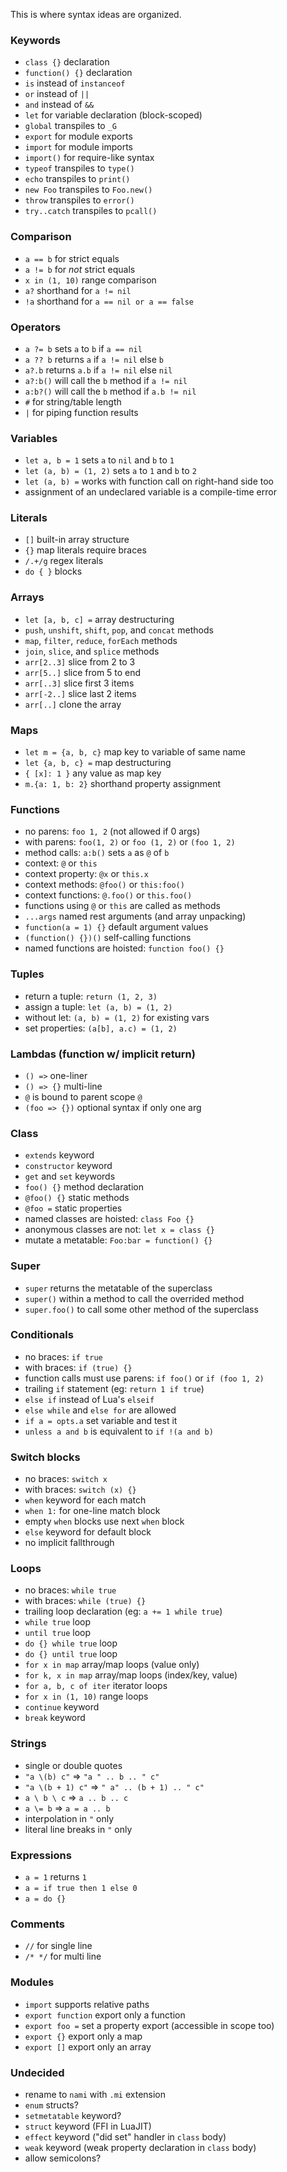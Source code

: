 This is where syntax ideas are organized.

### Keywords
- `class {}` declaration
- `function() {}` declaration
- `is` instead of `instanceof`
- `or` instead of `||`
- `and` instead of `&&`
- `let` for variable declaration (block-scoped)
- `global` transpiles to `_G`
- `export` for module exports
- `import` for module imports
- `import()` for require-like syntax
- `typeof` transpiles to `type()`
- `echo` transpiles to `print()`
- `new Foo` transpiles to `Foo.new()`
- `throw` transpiles to `error()`
- `try..catch` transpiles to `pcall()`

### Comparison
- `a == b` for strict equals
- `a != b` for *not* strict equals
- `x in (1, 10)` range comparison
- `a?` shorthand for `a != nil`
- `!a` shorthand for `a == nil or a == false`

### Operators
- `a ?= b` sets `a` to `b` if `a == nil`
- `a ?? b` returns `a` if `a != nil` else `b`
- `a?.b` returns `a.b` if `a != nil` else `nil`
- `a?:b()` will call the `b` method if `a != nil`
- `a:b?()` will call the `b` method if `a.b != nil`
- `#` for string/table length
- `|` for piping function results

### Variables
- `let a, b = 1` sets `a` to `nil` and `b` to `1`
- `let (a, b) = (1, 2)` sets `a` to `1` and `b` to `2`
- `let (a, b) =` works with function call on right-hand side too
- assignment of an undeclared variable is a compile-time error

### Literals
- `[]` built-in array structure
- `{}` map literals require braces
- `/.+/g` regex literals
- `do { }` blocks

### Arrays
- `let [a, b, c] =` array destructuring
- `push`, `unshift`, `shift`, `pop`, and `concat` methods
- `map`, `filter`, `reduce`, `forEach` methods
- `join`, `slice`, and `splice` methods
- `arr[2..3]` slice from 2 to 3
- `arr[5..]` slice from 5 to end
- `arr[..3]` slice first 3 items
- `arr[-2..]` slice last 2 items
- `arr[..]` clone the array

### Maps
- `let m = {a, b, c}` map key to variable of same name
- `let {a, b, c} =` map destructuring
- `{ [x]: 1 }` any value as map key
- `m.{a: 1, b: 2}` shorthand property assignment

### Functions
- no parens: `foo 1, 2` (not allowed if 0 args)
- with parens: `foo(1, 2)` or `foo (1, 2)` or `(foo 1, 2)`
- method calls: `a:b()` sets `a` as `@` of `b`
- context: `@` or `this`
- context property: `@x` or `this.x`
- context methods: `@foo()` or `this:foo()`
- context functions: `@.foo()` or `this.foo()`
- functions using `@` or `this` are called as methods
- `...args` named rest arguments (and array unpacking)
- `function(a = 1) {}` default argument values
- `(function() {})()` self-calling functions
- named functions are hoisted: `function foo() {}`

### Tuples
- return a tuple: `return (1, 2, 3)`
- assign a tuple: `let (a, b) = (1, 2)`
- without let: `(a, b) = (1, 2)` for existing vars
- set properties: `(a[b], a.c) = (1, 2)`

### Lambdas (function w/ implicit return)
- `() =>` one-liner
- `() => {}` multi-line
- `@` is bound to parent scope `@`
- `(foo => {})` optional syntax if only one arg

### Class
- `extends` keyword
- `constructor` keyword
- `get` and `set` keywords
- `foo() {}` method declaration
- `@foo() {}` static methods
- `@foo =` static properties
- named classes are hoisted: `class Foo {}`
- anonymous classes are not: `let x = class {}`
- mutate a metatable: `Foo:bar = function() {}`

### Super
- `super` returns the metatable of the superclass
- `super()` within a method to call the overrided method
- `super.foo()` to call some other method of the superclass

### Conditionals
- no braces: `if true`
- with braces: `if (true) {}`
- function calls must use parens: `if foo()` or `if (foo 1, 2)`
- trailing `if` statement (eg: `return 1 if true`)
- `else if` instead of Lua's `elseif`
- `else while` and `else for` are allowed
- `if a = opts.a` set variable and test it
- `unless a and b` is equivalent to `if !(a and b)`

### Switch blocks
- no braces: `switch x`
- with braces: `switch (x) {}`
- `when` keyword for each match
- `when 1:` for one-line match block
- empty `when` blocks use next `when` block
- `else` keyword for default block
- no implicit fallthrough

### Loops
- no braces: `while true`
- with braces: `while (true) {}`
- trailing loop declaration (eg: `a += 1 while true`)
- `while true` loop
- `until true` loop
- `do {} while true` loop
- `do {} until true` loop
- `for x in map` array/map loops (value only)
- `for k, x in map` array/map loops (index/key, value)
- `for a, b, c of iter` iterator loops
- `for x in (1, 10)` range loops
- `continue` keyword
- `break` keyword

### Strings
- single or double quotes
- `"a \(b) c"` => `"a " .. b .. " c"`
- `"a \(b + 1) c"` => `" a" .. (b + 1) .. " c"`
- `a \ b \ c` => `a .. b .. c`
- `a \= b` => `a = a .. b`
- interpolation in `"` only
- literal line breaks in `"` only

### Expressions
- `a = 1` returns `1`
- `a = if true then 1 else 0`
- `a = do {}`

### Comments
- `//` for single line
- `/* */` for multi line

### Modules
- `import` supports relative paths
- `export function` export only a function
- `export foo =` set a property export (accessible in scope too)
- `export {}` export only a map
- `export []` export only an array

### Undecided
- rename to `nami` with `.mi` extension
- `enum` structs?
- `setmetatable` keyword?
- `struct` keyword (FFI in LuaJIT)
- `effect` keyword ("did set" handler in `class` body)
- `weak` keyword (weak property declaration in `class` body)
- allow semicolons?

